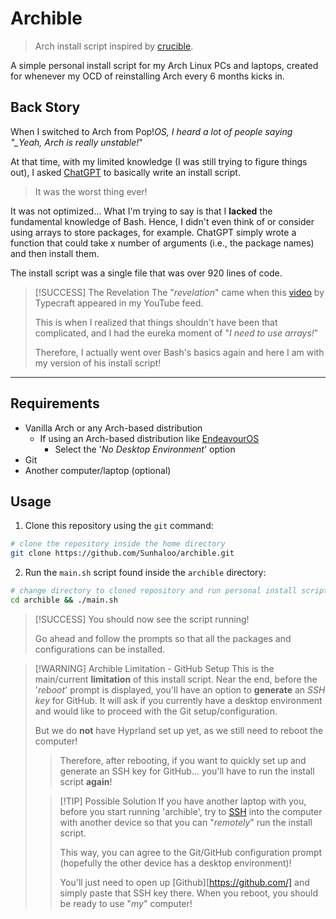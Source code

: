 # Archible

> Arch install script inspired by [crucible](https://github.com/typecraft-dev/crucible).

A simple personal install script for my Arch Linux PCs and laptops, created for whenever my OCD of reinstalling Arch every 6 months kicks in.

## Back Story

When I switched to Arch from Pop!_OS, I heard a lot of people saying "\_Yeah, Arch is really unstable!_"

At that time, with my limited knowledge (I was still trying to figure things out), I asked [ChatGPT](https://chat.openai.com) to basically write an install script.

> It was the worst thing ever!

It was not optimized... What I'm trying to say is that I **lacked** the fundamental knowledge of Bash. Hence, I didn't even think of or consider using arrays to store packages, for example.
ChatGPT simply wrote a function that could take $x$ number of arguments (i.e., the package names) and then install them.

The install script was a single file that was over 920 lines of code.

> [!SUCCESS] The Revelation
> The "_revelation_" came when this [video](https://www.youtube.com/watch?v=62mygqukbYk) by Typecraft appeared in my YouTube feed.
>
> This is when I realized that things shouldn't have been that complicated, and I had the eureka moment of "_I need to use arrays!_"
>
> Therefore, I actually went over Bash's basics again and here I am with my version of his install script!

---

## Requirements

- Vanilla Arch or any Arch-based distribution
  - If using an Arch-based distribution like [EndeavourOS](https://endeavouros.com/)
    - Select the '_No Desktop Environment_' option
- Git
- Another computer/laptop (optional)

## Usage

1. Clone this repository using the `git` command:

```bash
# clone the repository inside the home directory
git clone https://github.com/Sunhaloo/archible.git
```

2. Run the `main.sh` script found inside the `archible` directory:

```bash
# change directory to cloned repository and run personal install script
cd archible && ./main.sh
```

> [!SUCCESS]
> You should now see the script running!
>
> Go ahead and follow the prompts so that all the packages and configurations can be installed.

> [!WARNING] Archible Limitation - GitHub Setup
> This is the main/current **limitation** of this install script. Near the end, before the '_reboot_' prompt is displayed, you'll have an option to **generate** an _SSH key_ for GitHub. It will ask if you currently have a desktop environment and would like to proceed with the Git setup/configuration.
>
> But we do **not** have Hyprland set up yet, as we still need to reboot the computer!
>
> > Therefore, after rebooting, if you want to quickly set up and generate an SSH key for GitHub... you'll have to run the install script **again**!
>
> > [!TIP] Possible Solution
> > If you have another laptop with you, before you start running 'archible', try to [SSH](https://en.wikipedia.org/wiki/Secure_Shell) into the computer with another device so that you can "_remotely_" run the install script.
> >
> > This way, you can agree to the Git/GitHub configuration prompt (hopefully the other device has a desktop environment)!
> >
> > You'll just need to open up [Github][https://github.com/] and simply paste that SSH key there. When you reboot, you should be ready to use "_my_" computer!
